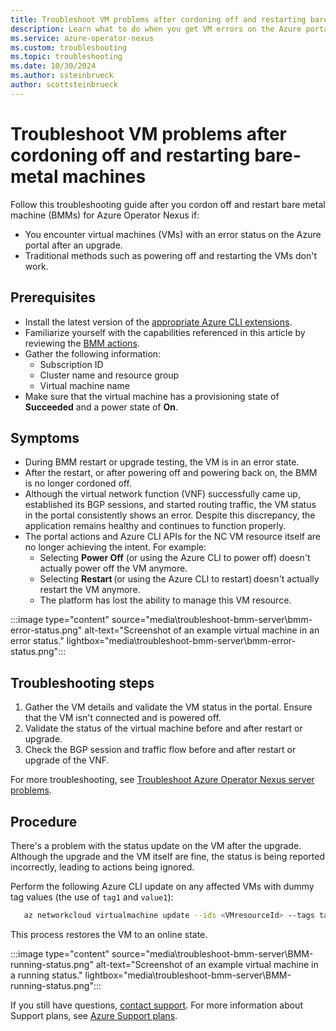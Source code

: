 ```yaml
---
title: Troubleshoot VM problems after cordoning off and restarting bare-metal machines for Azure Operator Nexus
description: Learn what to do when you get VM errors on the Azure portal after you cordon off and restart bare-metal machines.
ms.service: azure-operator-nexus
ms.custom: troubleshooting
ms.topic: troubleshooting
ms.date: 10/30/2024
ms.author: ssteinbrueck
author: scottsteinbrueck
---
```

# Troubleshoot VM problems after cordoning off and restarting bare-metal machines

Follow this troubleshooting guide after you cordon off and restart bare metal machine (BMMs) for Azure Operator Nexus if:

- You encounter virtual machines (VMs) with an error status on the Azure portal after an upgrade.
- Traditional methods such as powering off and restarting the VMs don't work.

## Prerequisites

- Install the latest version of the
  [appropriate Azure CLI extensions](./howto-install-cli-extensions.md).
- Familiarize yourself with the capabilities referenced in this article by reviewing the [BMM actions](howto-baremetal-functions.md).
- Gather the following information:
  - Subscription ID
  - Cluster name and resource group
  - Virtual machine name
- Make sure that the virtual machine has a provisioning state of **Succeeded** and a power state of **On**.

## Symptoms

- During BMM restart or upgrade testing, the VM is in an error state.
- After the restart, or after powering off and powering back on, the BMM is no longer cordoned off.
- Although the virtual network function (VNF) successfully came up, established its BGP sessions, and started routing traffic, the VM status in the portal consistently shows an error. Despite this discrepancy, the application remains healthy and continues to function properly.
- The portal actions and Azure CLI APIs for the NC VM resource itself are no longer achieving the intent. For example:
  - Selecting **Power Off** (or using the Azure CLI to power off)  doesn't actually power off the VM anymore.
  - Selecting **Restart** (or using the Azure CLI to restart) doesn't actually restart the VM anymore.
  - The platform has lost the ability to manage this VM resource.

:::image type="content" source="media\troubleshoot-bmm-server\bmm-error-status.png" alt-text="Screenshot of an example virtual machine in an error status." lightbox="media\troubleshoot-bmm-server\bmm-error-status.png":::

## Troubleshooting steps

1. Gather the VM details and validate the VM status in the portal. Ensure that the VM isn't connected and is powered off.  
1. Validate the status of the virtual machine before and after restart or upgrade.
1. Check the BGP session and traffic flow before and after restart or upgrade of the VNF.

For more troubleshooting, see [Troubleshoot Azure Operator Nexus server problems](troubleshoot-reboot-reimage-replace.md).

## Procedure

There's a problem with the status update on the VM after the upgrade.
Although the upgrade and the VM itself are fine, the status is being reported incorrectly, leading to actions being ignored.

Perform the following Azure CLI update on any affected VMs with dummy tag values (the use of `tag1` and `value1`):  

~~~bash
   az networkcloud virtualmachine update --ids <VMresourceId> --tags tag1=value1
~~~

This process restores the VM to an online state.

:::image type="content" source="media\troubleshoot-bmm-server\BMM-running-status.png" alt-text="Screenshot of an example virtual machine in a running status." lightbox="media\troubleshoot-bmm-server\BMM-running-status.png":::

If you still have questions, [contact support](https://portal.azure.com/?#blade/Microsoft_Azure_Support/HelpAndSupportBlade).
For more information about Support plans, see [Azure Support plans](https://azure.microsoft.com/support/plans/response/).
